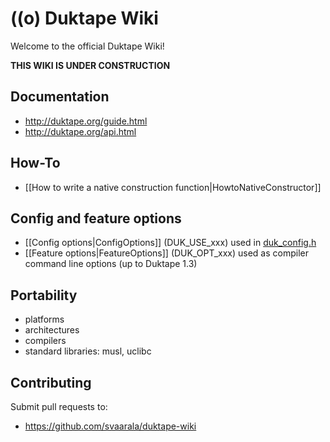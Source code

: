 # ((o) Duktape Wiki

Welcome to the official Duktape Wiki!

**THIS WIKI IS UNDER CONSTRUCTION**

## Documentation

* http://duktape.org/guide.html
* http://duktape.org/api.html

## How-To

* [[How to write a native construction function|HowtoNativeConstructor]]

## Config and feature options

* [[Config options|ConfigOptions]] (DUK_USE_xxx) used in [duk_config.h](https://github.com/svaarala/duktape/blob/master/doc/duk-config.rst)
* [[Feature options|FeatureOptions]] (DUK_OPT_xxx) used as compiler command line options (up to Duktape 1.3)

## Portability

* platforms
* architectures
* compilers
* standard libraries: musl, uclibc

## Contributing

Submit pull requests to:

* https://github.com/svaarala/duktape-wiki
